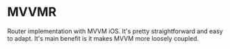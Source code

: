 # MVVMR

Router implementation with MVVM iOS. 
It's pretty straightforward and easy to adapt. 
It's main benefit is it makes MVVM more loosely coupled.
